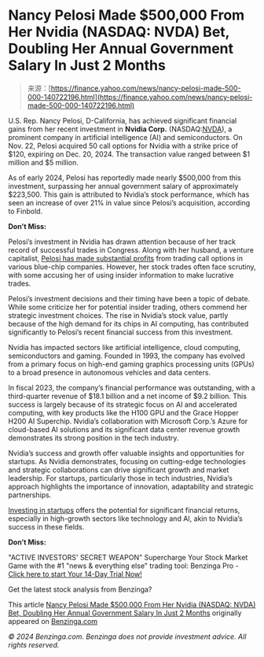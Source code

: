 <!--yml
category: 未分类
date: 2024-05-27 15:11:42
-->

# Nancy Pelosi Made $500,000 From Her Nvidia (NASDAQ: NVDA) Bet, Doubling Her Annual Government Salary In Just 2 Months

> 来源：[https://finance.yahoo.com/news/nancy-pelosi-made-500-000-140722196.html](https://finance.yahoo.com/news/nancy-pelosi-made-500-000-140722196.html)

U.S. Rep. Nancy Pelosi, D-California, has achieved significant financial gains from her recent investment in **Nvidia Corp.** (NASDAQ:[NVDA](http://finance.yahoo.com/q?s=NVDA)), a prominent company in artificial intelligence (AI) and semiconductors. On Nov. 22, Pelosi acquired 50 call options for Nvidia with a strike price of $120, expiring on Dec. 20, 2024\. The transaction value ranged between $1 million and $5 million​​.

As of early 2024, Pelosi has reportedly made nearly $500,000 from this investment, surpassing her annual government salary of approximately $223,500\. This gain is attributed to Nvidia’s stock performance, which has seen an increase of over 21% in value since Pelosi’s acquisition​​, according to Finbold.

**Don't Miss:**

Pelosi’s investment in Nvidia has drawn attention because of her track record of successful trades in Congress. Along with her husband, a venture capitalist, [Pelosi has made substantial profits](https://www.benzinga.com/general/politics/23/12/36365744/nancy-pelosi-husband-bet-millions-on-nvidia-stock-after-missing-out-on-earlier-8-million-profit?utm_campaign=partner_feed&utm_source=yahooFinance&utm_medium=partner_feed&utm_content=site) from trading call options in various blue-chip companies. However, her stock trades often face scrutiny, with some accusing her of using insider information to make lucrative trades​​.

Pelosi’s investment decisions and their timing have been a topic of debate. While some criticize her for potential insider trading, others commend her strategic investment choices. The rise in Nvidia’s stock value, partly because of the high demand for its chips in AI computing, has contributed significantly to Pelosi’s recent financial success from this investment​​.

Nvidia has impacted sectors like artificial intelligence, cloud computing, semiconductors and gaming. Founded in 1993, the company has evolved from a primary focus on high-end gaming graphics processing units (GPUs) to a broad presence in autonomous vehicles and data centers.

In fiscal 2023, the company’s financial performance was outstanding, with a third-quarter revenue of $18.1 billion and a net income of $9.2 billion. This success is largely because of its strategic focus on AI and accelerated computing, with key products like the H100 GPU and the Grace Hopper H200 AI Superchip. Nvidia’s collaboration with Microsoft Corp.’s Azure for cloud-based AI solutions and its significant data center revenue growth demonstrates its strong position in the tech industry​​​​​​​​.

Nvidia’s success and growth offer valuable insights and opportunities for startups. As Nvidia demonstrates, focusing on cutting-edge technologies and strategic collaborations can drive significant growth and market leadership. For startups, particularly those in tech industries, Nvidia’s approach highlights the importance of innovation, adaptability and strategic partnerships.

[Investing in startups](https://www.benzinga.com/alternative-investments/startups?utm_campaign=partner_feed&utm_source=yahooFinance&utm_medium=partner_feed&utm_content=site) offers the potential for significant financial returns, especially in high-growth sectors like technology and AI, akin to Nvidia’s success in these fields.

**Don’t Miss:**

"ACTIVE INVESTORS' SECRET WEAPON" Supercharge Your Stock Market Game with the #1 "news & everything else" trading tool: Benzinga Pro - [Click here to start Your 14-Day Trial Now!](https://pro.benzinga.com/register/?utm_source=yahoo_finance)

Get the latest stock analysis from Benzinga?

This article [Nancy Pelosi Made $500,000 From Her Nvidia (NASDAQ: NVDA) Bet, Doubling Her Annual Government Salary In Just 2 Months](https://www.benzinga.com/general/24/01/36755048/nancy-pelosi-made-500-000-from-her-nvidia-nasdaq-nvda-bet-doubling-her-annual-government-salary-in-j) originally appeared on [Benzinga.com](https://www.benzinga.com)

*© 2024 Benzinga.com. Benzinga does not provide investment advice. All rights reserved.*